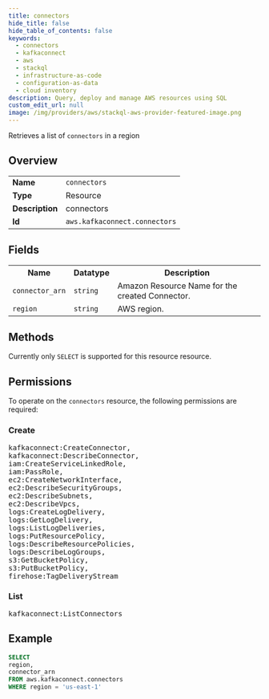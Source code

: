 ```yaml
---
title: connectors
hide_title: false
hide_table_of_contents: false
keywords:
  - connectors
  - kafkaconnect
  - aws
  - stackql
  - infrastructure-as-code
  - configuration-as-data
  - cloud inventory
description: Query, deploy and manage AWS resources using SQL
custom_edit_url: null
image: /img/providers/aws/stackql-aws-provider-featured-image.png
---
```

Retrieves a list of <code>connectors</code> in a region

## Overview
<table><tbody>
<tr><td><b>Name</b></td><td><code>connectors</code></td></tr>
<tr><td><b>Type</b></td><td>Resource</td></tr>
<tr><td><b>Description</b></td><td>connectors</td></tr>
<tr><td><b>Id</b></td><td><code>aws.kafkaconnect.connectors</code></td></tr>
</tbody></table>

## Fields
<table><tbody>
<tr><th>Name</th><th>Datatype</th><th>Description</th></tr>
<tr><td><code>connector_arn</code></td><td><code>string</code></td><td>Amazon Resource Name for the created Connector.</td></tr>
<tr><td><code>region</code></td><td><code>string</code></td><td>AWS region.</td></tr>

</tbody></table>

## Methods
Currently only <code>SELECT</code> is supported for this resource resource.

## Permissions

To operate on the <code>connectors</code> resource, the following permissions are required:

### Create
<pre>
kafkaconnect:CreateConnector,
kafkaconnect:DescribeConnector,
iam:CreateServiceLinkedRole,
iam:PassRole,
ec2:CreateNetworkInterface,
ec2:DescribeSecurityGroups,
ec2:DescribeSubnets,
ec2:DescribeVpcs,
logs:CreateLogDelivery,
logs:GetLogDelivery,
logs:ListLogDeliveries,
logs:PutResourcePolicy,
logs:DescribeResourcePolicies,
logs:DescribeLogGroups,
s3:GetBucketPolicy,
s3:PutBucketPolicy,
firehose:TagDeliveryStream</pre>

### List
<pre>
kafkaconnect:ListConnectors</pre>


## Example
```sql
SELECT
region,
connector_arn
FROM aws.kafkaconnect.connectors
WHERE region = 'us-east-1'
```
